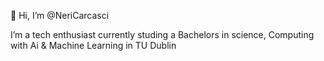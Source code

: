 👋 Hi, I’m @NeriCarcasci

I’m a tech enthusiast currently studing a Bachelors in science, Computing with Ai & Machine Learning in TU Dublin

<!---
NeriCarcasci/NeriCarcasci is a ✨ special ✨ repository because its `README.md` (this file) appears on your GitHub profile.
You can click the Preview link to take a look at your changes.
--->

